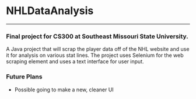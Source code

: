 # NHLDataAnalysis
-------------------
### Final project for CS300 at Southeast Missouri State University.

A Java project that will scrap the player data off of the NHL website and use it for analysis on various stat lines. The project uses Selenium for the web scraping element and uses a text interface for user input.

### Future Plans
 - Possible going to make a new, cleaner UI
